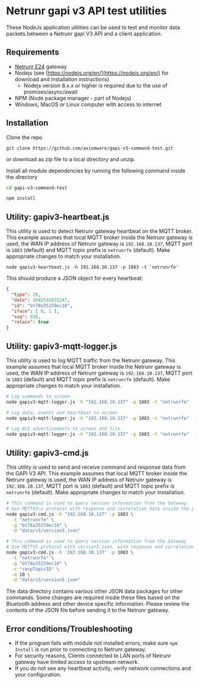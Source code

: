 # Netrunr gapi v3 API test utilities
These NodeJs application utilities can be used to test and monitor data packets between a Netrunr gapi V3 API and a client application.

## Requirements

- [Netrunr E24](https://www.axiomware.com/netrunr-e24-product/) gateway
- Nodejs (see [https://nodejs.org/en/](https://nodejs.org/en/) for download and installation instructions)
  - Nodejs version 8.x.x or higher is required due to the use of promises/async/await
- NPM (Node package manager - part of Nodejs)   
- Windows, MacOS or Linux computer with access to internet

## Installation

Clone the repo

`git clone https://github.com/axiomware/gapi-v3-command-test.git`

or download as zip file to a local directory and unzip.

Install all module dependencies by running the following command inside the directory

```bash
cd gapi-v3-command-test

npm install
```
## Utility: gapiv3-heartbeat.js

This utility is used to detect Netrunr gateway heartbeat on the MQTT broker. This example assumes that local MQTT broker inside the Netrunr gateway is used, the WAN IP address of Netrunr gateway is `192.168.10.137`, MQTT port is `1883` (default) and MQTT topic prefix is `netrunrfe` (default). Make appropriate changes to match your installation.

`node gapiv3-heartbeat.js -h 192.168.10.137 -p 1883 -t 'netrunrfe'`

This should produce a JSON object for every heartbeat:

```JSON
{
  "type": 20,
  "date": 1602542033247,
  "id": "bt78a35159ec10",
  "iface": [ 0, 1 ],
  "seq": 838,
  "retain": true
}
```

## Utility: gapiv3-mqtt-logger.js

This utility is used to log MQTT traffic from the Netrunr gateway. This example assumes that local MQTT broker inside the Netrunr gateway is used, the WAN IP address of Netrunr gateway is `192.168.10.137`, MQTT port is `1883` (default) and MQTT topic prefix is `netrunrfe` (default). Make appropriate changes to match your installation.

```bash
# Log commands to screen
node gapiv3-mqtt-logger.js -h "192.168.10.137" -p 1883 -t "netrunrfe" -c

# Log data, events and heartbeat to screen
node gapiv3-mqtt-logger.js -h "192.168.10.137" -p 1883 -t "netrunrfe" -d -e -b

# Log BLE advertisements to screen and file
node gapiv3-mqtt-logger.js -h "192.168.10.137" -p 1883 -t "netrunrfe" -a -f "adv_log.txt"
```
## Utility: gapiv3-cmd.js

This utility is used to send and receive command and response data from the GAPI V3 API. This example assumes that local MQTT broker inside the Netrunr gateway is used, the WAN IP address of Netrunr gateway is `192.168.10.137`, MQTT port is `1883` (default) and MQTT topic prefix is `netrunrfe` (default). Make appropriate changes to match your installation.

```bash
# This command is used to query version information from the Gateway
# Use MQTTV3.x protocol with response and correlation data inside the payload file version3.json
node gapiv3-cmd.js -h "192.168.10.137" -p 1883 \
  -t "netrunrfe" \
  -g "bt78a35159ec10" \
  -d "data/v3/version3.json"

# This command is used to query version information from the Gateway
# Use MQTTV5 protocol with version5.json  with response and correlation data embedded in the MQTT packet
node gapiv3-cmd.js -h '192.168.10.137' -p 1883 \
  -t "netrunrfe" \
  -g "bt78a35159ec10" \
  -r "respTopicID" \
  -m 10 \
  -d "data/v5/version5.json"
```

The data directory contains various other JSON data packages for other commands. Some changes are required insdie these files based on the Bluetooth address and other device specific information. Please review the contents of the JSON file before sending it to the Netrunr gateway.

## Error conditions/Troubleshooting

- If the program fails with module not installed errors, make sure `npm Install` is run prior to connecting to Netrunr gateway.
- For security reasons, Clients connected to LAN ports of Netrunr gateway have limited access to upstream network.
- If you do not see any heartbeat activity, verify network connections and your configuration.
